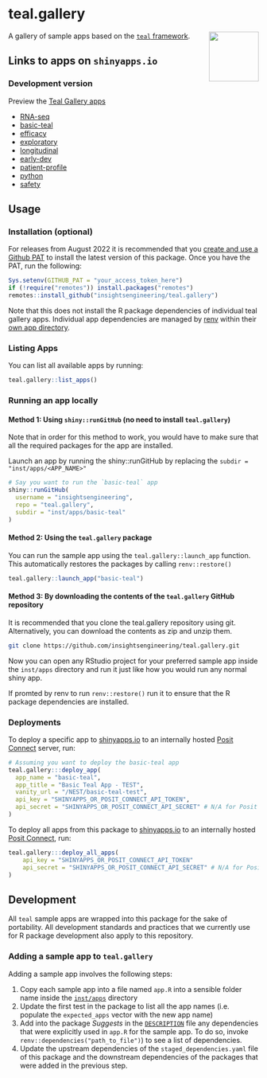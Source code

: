 # teal.gallery

<img align="right" width="100" height="100" src="https://raw.githubusercontent.com/insightsengineering/hex-stickers/main/thumbs/teal.png">

A gallery of sample apps based on the [`teal` framework](https://github.com/insightsengineering/teal).

## Links to apps on `shinyapps.io`

### Development version

Preview the [Teal Gallery apps](https://insightsengineering.github.io/teal.gallery/main/articles/demo.html)

- [RNA-seq](https://genentech.shinyapps.io/NEST_RNA-seq_main/)
- [basic-teal](https://genentech.shinyapps.io/NEST_basic-teal_main/)
- [efficacy](https://genentech.shinyapps.io/NEST_efficacy_main/)
- [exploratory](https://genentech.shinyapps.io/NEST_exploratory_main/)
- [longitudinal](https://genentech.shinyapps.io/NEST_longitudinal_main/)
- [early-dev](https://genentech.shinyapps.io/NEST_early-dev_main/)
- [patient-profile](https://genentech.shinyapps.io/NEST_patient-profile_main/)
- [python](https://genentech.shinyapps.io/NEST_python_main/)
- [safety](https://genentech.shinyapps.io/NEST_safety_main/)

## Usage

### Installation (optional)

For releases from August 2022 it is recommended that you [create and use a Github PAT](https://docs.github.com/en/github/authenticating-to-github/keeping-your-account-and-data-secure/creating-a-personal-access-token) to install the latest version of this package. Once you have the PAT, run the following:

```R
Sys.setenv(GITHUB_PAT = "your_access_token_here")
if (!require("remotes")) install.packages("remotes")
remotes::install_github("insightsengineering/teal.gallery")
```

Note that this does not install the R package dependencies of individual teal gallery apps. Individual app dependencies are managed by [renv](https://rstudio.github.io/renv/) within their [own app directory](https://github.com/insightsengineering/teal.gallery/tree/main/inst/apps).

### Listing Apps

You can list all available apps by running:

```R
teal.gallery::list_apps()
```

### Running an app locally

#### Method 1: Using `shiny::runGitHub` (no need to install `teal.gallery`)

Note that in order for this method to work, you would have to make sure that all the required packages for the app are installed.

Launch an app by running the shiny::runGitHub by replacing the `subdir = "inst/apps/<APP_NAME>"`

```R
# Say you want to run the `basic-teal` app
shiny::runGitHub(
  username = "insightsengineering",
  repo = "teal.gallery",
  subdir = "inst/apps/basic-teal"
)
```

#### Method 2: Using the `teal.gallery` package

You can run the sample app using the `teal.gallery::launch_app` function. This automatically restores the packages by calling `renv::restore()`

```R
teal.gallery::launch_app("basic-teal")
```

#### Method 3: By downloading the contents of the `teal.gallery` GitHub repository

It is recommended that you clone the teal.gallery repository using git. Alternatively, you can download the contents as zip and unzip them.

```sh
git clone https://github.com/insightsengineering/teal.gallery.git
```

Now you can open any RStudio project for your preferred sample app inside the `inst/apps` directory and run it just like how you would run any normal shiny app.

If promted by renv to run `renv::restore()` run it to ensure that the R package dependencies are installed.

### Deployments

To deploy a specific app to [shinyapps.io](https://shinyapps.io) to an internally hosted [Posit Connect](https://posit.co/products/enterprise/connect/) server, run:

```R
# Assuming you want to deploy the basic-teal app
teal.gallery:::deploy_app(
  app_name = "basic-teal",
  app_title = "Basic Teal App - TEST",
  vanity_url = "/NEST/basic-teal-test",
  api_key = "SHINYAPPS_OR_POSIT_CONNECT_API_TOKEN",
  api_secret = "SHINYAPPS_OR_POSIT_CONNECT_API_SECRET" # N/A for Posit Connect
)
```

To deploy all apps from this package to [shinyapps.io](https://shinyapps.io) to an internally hosted [Posit Connect](https://posit.co/products/enterprise/connect/), run:

```R
teal.gallery:::deploy_all_apps(
    api_key = "SHINYAPPS_OR_POSIT_CONNECT_API_TOKEN"
    api_secret = "SHINYAPPS_OR_POSIT_CONNECT_API_SECRET" # N/A for Posit Connect
)
```

## Development

All `teal` sample apps are wrapped into this package for the sake of portability. All development standards and practices that we currently use for R package development also apply to this repository.

### Adding a sample app to `teal.gallery`

Adding a sample app involves the following steps:

1. Copy each sample app into a file named `app.R` into a sensible folder name inside the [`inst/apps`](inst/apps) directory
1. Update the first test in the package to list all the app names (i.e. populate the `expected_apps` vector with the new app name)
1. Add into the package *Suggests* in the [`DESCRIPTION`](DESCRIPTION) file any dependencies that were explicitly used in `app.R` for the sample app. To do so, invoke `renv::dependencies("path_to_file")`) to see a list of dependencies.
1. Update the upstream dependencies of the `staged_dependencies.yaml` file of this package and the downstream dependencies of the packages that were added in the previous step.
